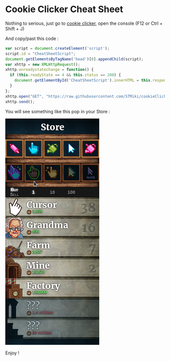 # Cookie Clicker Cheat Sheet

Nothing to serious, just go to [cookie clicker](https://orteil.dashnet.org/cookieclicker/), open the console (F12 or Ctrl + Shift + J)

And copy/past this code :
```js
var script = document.createElement('script');
script.id = "CheatSheetScript";
document.getElementsByTagName('head')[0].appendChild(script);
var xhttp = new XMLHttpRequest();
xhttp.onreadystatechange = function() {
  if (this.readyState == 4 && this.status == 200) {
    document.getElementById('CheatSheetScript').innerHTML = this.responseText;
  }
};
xhttp.open("GET", "https://raw.githubusercontent.com/STMiki/cookieClickerCheatSheet/master/src/main.js", true);
xhttp.send();
```

You will see something like this pop in your Store :

![alt text](https://github.com/STMiki/cookieClickerCheatSheet/blob/master/img0.png "Cheat Sheet")

Enjoy !

